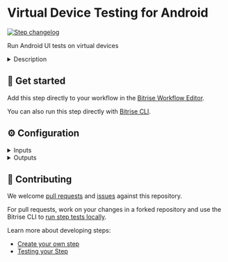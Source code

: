 # Virtual Device Testing for Android

[![Step changelog](https://shields.io/github/v/release/bitrise-steplib/steps-virtual-device-testing-for-android?include_prereleases&label=changelog&color=blueviolet)](https://github.com/bitrise-steplib/steps-virtual-device-testing-for-android/releases)

Run Android UI tests on virtual devices

<details>
<summary>Description</summary>

Run Android UI tests on virtual devices. This Step collects the built APK/AAB file from the `$BITRISE_APK_PATH` and in case of instrumentation tests, the `$BITRISE_TEST_APK_PATH` Environment Variables and uses Firebase Test Lab to run UI tests on them.

The available test types are instrumentation, robo, gameloop.

### Configuring the Step

You can read [our detailed guide about using the Step](https://devcenter.bitrise.io/en/testing/device-testing-for-android.html) with other Bitrise Steps. Here we'll go over the configuration options of the Step.

1. Make sure the **App path** input points to the path of the APK or AAB file of your app. If you use our **Android Build** or **Android Build for UI Testing** Steps, you don't need to change the default value.
1. Add the devices you want the tests to run on in the **Test devices** input.

   You need to set the device ID, the version, the orientation, and the language. Read the input description for more information and available devices.
1. Choose a test type.

   The available options are:
   - instrumentation
   - robo
   - gameloop

For detailed configuration options related to the different test types, please check out the [full guide](https://devcenter.bitrise.io/en/testing/device-testing-for-android.html).

You can also export the results of the Step to the Test reports add-on. All you need to do is to add a **Deploy to Bitrise.io** Step to the end of your Workflow.

### Troubleshooting

If you get the **Build already exists** error, it is because you have more than one instance of the Step in your Workflow. This doesn't work as Bitrise sends the build slug to Firebase and having the Step more than once in the same Workflow results in sending the same build slug multiple times.

### Useful links

- [Device testing for Android](https://devcenter.bitrise.io/en/testing/device-testing-for-android.html)
- [Test reports](https://devcenter.bitrise.io/en/testing/test-reports.html)

### Related Steps

- [Android Build](https://www.bitrise.io/integrations/steps/android-build)
- [Android Build for UI Testing](https://www.bitrise.io/integrations/steps/android-build-for-ui-testing)
- [Deploy to Bitrise.io](https://www.bitrise.io/integrations/steps/deploy-to-bitrise-io)
</details>

## 🧩 Get started

Add this step directly to your workflow in the [Bitrise Workflow Editor](https://devcenter.bitrise.io/steps-and-workflows/steps-and-workflows-index/).

You can also run this step directly with [Bitrise CLI](https://github.com/bitrise-io/bitrise).

## ⚙️ Configuration

<details>
<summary>Inputs</summary>

| Key | Description | Flags | Default |
| --- | --- | --- | --- |
| `app_path` | The path to the app to test (APK or AAB). By default `android-build` and `android-build-for-ui-testing` Steps export the `BITRISE_APK_PATH` Env Var, so you won't need to change this input. Can specify an APK (`$BITRISE_APK_PATH`) or AAB (Android App Bundle) as input (`$BITRISE_AAB_PATH`).  If nothing is specified then the Step will use a default empty Application APK. This will help the library instrumentation tests as it can be used as a shell where the tests will be running.  |  | `$BITRISE_APK_PATH` |
| `test_type` | The type of your test you want to run on the devices. Find more properties below in the selected test type's group.  | required | `robo` |
| `test_devices` | Format: One device configuration per line and the parameters are separated with `,` in the order of: `deviceID,version,language,orientation`  For example: `MediumPhone.arm,33,en,portrait`  `MediumTablet.arm,23,en,landscape`  Available devices and its versions: ``` ┌─────────────────────────┬─────────┬────────────────────────────────────────────────┬─────────┬─────────────┬──────────────────────────────────┬────────────────────────┐ │         MODEL_ID        │   MAKE  │                   MODEL_NAME                   │   FORM  │  RESOLUTION │          OS_VERSION_IDS          │          TAGS          │ ├─────────────────────────┼─────────┼────────────────────────────────────────────────┼─────────┼─────────────┼──────────────────────────────────┼────────────────────────┤ │ AmatiTvEmulator         │ Google  │ Google TV Amati                                │ VIRTUAL │ 1080 x 1920 │ 29                               │ beta=29, deprecated=29 │ │ AndroidTablet270dpi.arm │ Generic │ Generic 720x1600 Android tablet @ 270dpi (Arm) │ VIRTUAL │ 1600 x 720  │ 30                               │                        │ │ GoogleTv.arm            │ Google  │ Google TV, 1280x720 @ 213dpi (Arm)             │ VIRTUAL │  720 x 1280 │ 31                               │ preview=31             │ │ GoogleTvEmulator        │ Google  │ Google TV                                      │ VIRTUAL │  720 x 1280 │ 30                               │ beta=30, deprecated=30 │ │ MediumPhone.arm         │ Generic │ Medium Phone, 6.4in/16cm (Arm)                 │ VIRTUAL │ 2400 x 1080 │ 26,27,28,29,30,31,32,33,35,36,34 │                        │ │ MediumTablet.arm        │ Generic │ Medium Tablet, 10.05in/25cm (Arm)              │ VIRTUAL │ 2560 x 1600 │ 26,27,28,29,30,31,32,33,34,35    │                        │ │ Pixel2.arm              │ Google  │ Pixel 2 (Arm)                                  │ VIRTUAL │ 1920 x 1080 │ 26,27,28,29,30,31,32,33          │                        │ │ SmallPhone.arm          │ Generic │ Small Phone, 4.65in/12cm (Arm)                 │ VIRTUAL │ 1280 x 720  │ 26,27,28,29,30,31,32,33,34,35    │                        │ └─────────────────────────┴─────────┴────────────────────────────────────────────────┴─────────┴─────────────┴──────────────────────────────────┴────────────────────────┘ ```  | required | `MediumPhone.arm,33,en,portrait` |
| `num_flaky_test_attempts` | Specifies the number of times a test execution should be reattempted if one or more of its test cases fail for any reason.  An execution that initially fails but succeeds on any reattempt is reported as FLAKY. The maximum number of reruns allowed is 10. (Default: 0, which implies no reruns.) | required | `0` |
| `test_apk_path` | The path to the APK that contains instrumentation tests. To build this, you can run the [Build for UI testing](https://bitrise.io/integrations/steps/android-build-for-ui-testing) Step (before this Step). |  | `$BITRISE_TEST_APK_PATH` |
| `inst_test_runner_class` | The fully-qualified Java class name of the instrumentation test runner (leave empty to use the last name extracted from the APK manifest). |  |  |
| `inst_test_targets` | A list of one or more instrumentation test targets to be run (default: all targets). Each target must be fully qualified with the package name or class name, in one of these formats: - `package package_name` - `class package_name.class_name` - `class package_name.class_name#method_name` For example: `class com.my.company.app.MyTargetClass,class com.my.company.app.MyOtherTargetClass`  |  |  |
| `inst_use_orchestrator` | The option of whether running each test within its own invocation of instrumentation with Android Test Orchestrator or not.  | required | `false` |
| `robo_initial_activity` | The initial activity used to start the app during a robo test. (leave empty to get it extracted from the APK manifest) |  |  |
| `robo_max_depth` | The maximum depth of the traversal stack a robo test can explore. Needs to be at least 2 to make Robo explore the app beyond the first activity(leave empty to use the default value: `50`)  |  |  |
| `robo_max_steps` | The maximum number of steps/actions a robo test can execute(leave empty to use the default value: `no limit`).  |  |  |
| `robo_directives` | To complete text fields in your app, use robo-directives and provide a comma-separated list of key-value pairs, where the key is the Android resource name of the target UI element, and the value is the text string. EditText fields are supported but not text fields in WebView UI elements. For example, you could use the following parameter for custom login: ``` username_resource,username,ENTER_TEXT password_resource,password,ENTER_TEXT loginbtn_resource,,SINGLE_CLICK ``` One directive per line, the parameters are separated with `,` character. For example: `ResourceName,InputText,ActionType`  |  |  |
| `robo_scenario_file` | A path to a JSON file with a sequence of recorded actions Robo should perform before the Robo crawl. |  |  |
| `loop_scenarios` | A list of game-loop scenario numbers which will be run as part of the test (default: all scenarios). A maximum of 1024 scenarios may be specified in one test matrix. Format: int,[int,...] For example: ``` 1,2 ```  |  |  |
| `loop_scenario_labels` | A list of game-loop scenario labels (default: None). Each game-loop scenario may be labeled in the APK manifest file with one or more arbitrary strings, creating logical groupings (e.g. GPU_COMPATIBILITY_TESTS).  |  |  |
| `test_timeout` | Max time a test execution is allowed to run before it is automatically canceled. The default value is 900 (15 min), the maximum is 3600 (60 min).  Duration in seconds with up to nine fractional digits. Example: "3.5".  | required | `900` |
| `obb_files_list` | A list of one or two Android OBB file names which will be copied to each test device before the tests will run (default: None). Each OBB file name must conform to the format as specified by Android (e.g. [main\|patch].0300110.com.example.android.obb) and will be installed into `[shared-storage]/Android/obb/[package-name]/` on the test device. Files should be seperated by newline. For example: ``` main.0300110.com.example.android.obb patch.0300110.com.example.android.obb ```  |  |  |
| `auto_google_login` | Automatically log into the test device using a preconfigured Google account before beginning the test. | required | `false` |
| `environment_variables` | One variable per line, key and value seperated by `=` For example: ``` coverage=true coverageFile=/sdcard/tempDir/coverage.ec ```  |  |  |
| `directories_to_pull` | A list of paths that will be downloaded from the device's storage after the test is complete.  For example  ``` /sdcard/tempDir1 /data/tempDir2 ```  If `download_test_results` input is set to `false` then these files will be available on the dashboard only. To have them downloaded set that input to `true` as well.  |  |  |
| `download_test_results` | If this input is set to `true` all files generated in the test run and the files you downloaded from the device (if you have set `directories_to_pull` input as well) will be downloaded. Otherwise, no any file will be downloaded.  | required | `false` |
| `use_verbose_log` | If set to `true` will enable verbose level logging.  | required | `false` |
| `apk_path` | Deprecated. Use 'App path' input instead of this one. The path to the APK you want the tests run with. By default `gradle-runner` step exports `BITRISE_APK_PATH` env, so you won't need to change this input.  |  |  |
| `app_package_id` | Deprecated: If not specified will be automatically extracted from the App manifest. The Java package of the application under test.  |  |  |
| `inst_test_package_id` | Deprecated: If not specified will be automatically extracted from the Test App manifest. The Java package name of the instrumentation test.  |  |  |
| `api_base_url` | The URL where test API is accessible.  | required | `https://vdt.bitrise.io/test` |
| `api_token` | The token required to authenticate with the API.  | required, sensitive | `$ADDON_VDTESTING_API_TOKEN` |
</details>

<details>
<summary>Outputs</summary>

| Environment Variable | Description |
| --- | --- |
| `VDTESTING_DOWNLOADED_FILES_DIR` | The directory containing the downloaded files if you have set `directories_to_pull` and `download_test_results` inputs above. |
| `BITRISE_FLAKY_TEST_CASES` | A list of flaky test cases. A test case is considered flaky if it has failed at least once, but passed at least once as well.  The list contains the test cases in the following format: ``` - TestSuit_1.TestClass_1.TestName_1 - TestSuit_1.TestClass_1.TestName_2 - TestSuit_1.TestClass_2.TestName_1 - TestSuit_2.TestClass_1.TestName_1 ... ```  To export `BITRISE_FLAKY_TEST_CASES` Step Output `download_test_results` Step Input should be set to `true`. |
</details>

## 🙋 Contributing

We welcome [pull requests](https://github.com/bitrise-steplib/steps-virtual-device-testing-for-android/pulls) and [issues](https://github.com/bitrise-steplib/steps-virtual-device-testing-for-android/issues) against this repository.

For pull requests, work on your changes in a forked repository and use the Bitrise CLI to [run step tests locally](https://devcenter.bitrise.io/bitrise-cli/run-your-first-build/).

Learn more about developing steps:

- [Create your own step](https://devcenter.bitrise.io/contributors/create-your-own-step/)
- [Testing your Step](https://devcenter.bitrise.io/contributors/testing-and-versioning-your-steps/)
